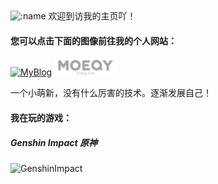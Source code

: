 <img src="https://count.getloli.com/get/@MqyGalaxy?theme=moebooru" alt=":name" />
欢迎到访我的主页吖！

#### 您可以点击下面的图像前往我的个人网站：
<a href="https://blog.moeqy.com/"><img src="https://cdn.jsdelivr.net/gh/MqyGalaxy/MyBlog@latest/images/blogLOGO.png" alt="MyBlog" style="width: 100px;"></a>
<a href="https://moeqy.com/"><img src="Image/LOGO_header3.png" alt="MoeQY" style="width: 100px;"></a>

一个小萌新，没有什么厉害的技术。逐渐发展自己！

#### 我在玩的游戏：
##### Genshin Impact 原神
<img src="https://genshin-card.getloli.com/rand/82609806.png" alt="GenshinImpact" />
